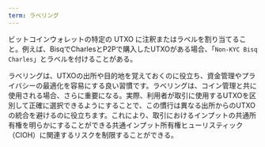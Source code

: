 ```yaml
---
term: ラベリング
---
```

ビットコインウォレットの特定の UTXO に注釈またはラベルを割り当てること。例えば、BisqでCharlesとP2Pで購入したUTXOがある場合、「`Non-KYC Bisq Charles`」とラベルを付けることがある。

ラベリングは、UTXOの出所や目的地を覚えておくのに役立ち、資金管理やプライバシーの最適化を容易にする良い習慣です。ラベリングは、コイン管理と共に使用される場合、さらに重要になる。実際、利用者が取引に使用するUTXOを区別して正確に選択できるようにすることで、この慣行は異なる出所からのUTXOの統合を避けるのに役立ちます。これにより、取引におけるインプットの共通所有権を明らかにすることができる共通インプット所有権ヒューリスティック（CIOH）に関連するリスクを制限することができる。